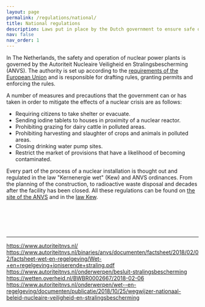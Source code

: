 ```yaml
---
layout: page
permalink: /regulations/national/
title: National regulations
description: Laws put in place by the Dutch government to ensure safe operation of nuclear power plants.
nav: false
nav_order: 1
---
```


In The Netherlands, the safety and operation of nuclear power plants is governed by the Autoriteit Nucleaire Veiligheid en Stralingsbescherming (ANVS). The authority is set up according to the [requirements of the European Union](../europe) and is responsible for drafting rules, granting permits and enforcing the rules.

A number of measures and precautions that the government can or has taken in order to mitigate the effects of a nuclear crisis are as follows:
- Requiring citizens to take shelter or evacuate.
- Sending iodine tablets to houses in proximity of a nuclear reactor.
- Prohibiting grazing for dairy cattle in polluted areas.
- Prohibiting harvesting and slaughter of crops and animals in polluted areas.
- Closing drinking water pump sites.
- Restrict the market of provisions that have a likelihood of becoming contaminated.

Every part of the process of a nuclear installation is thought out and regulated in the law "Kernenergie wet" (Kew) and ANVS ordinances. From the planning of the construction, to radioactive waste disposal and decades after the facility has been closed. All these regulations can be found on [the site of the ANVS](https://www.autoriteitnvs.nl/) and in the [law Kew](https://wetten.overheid.nl/BWBR0002667/2018-02-06).

<br><br><br><br>

***

https://www.autoriteitnvs.nl/
https://www.autoriteitnvs.nl/binaries/anvs/documenten/factsheet/2018/02/02/factsheet-wet-en-regelgeving/Wet-+en+regelgeving+ioniserende+straling.pdf
https://www.autoriteitnvs.nl/onderwerpen/besluit-stralingsbescherming
https://wetten.overheid.nl/BWBR0002667/2018-02-06
https://www.autoriteitnvs.nl/onderwerpen/wet--en-regelgeving/documenten/publicatie/2018/10/25/wegwijzer-nationaal-beleid-nucleaire-veiligheid-en-stralingsbescherming
